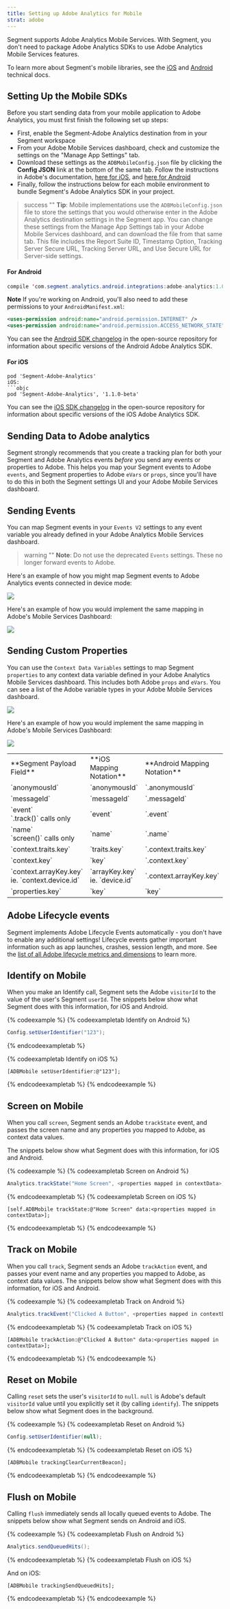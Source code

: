 ```yaml
---
title: Setting up Adobe Analytics for Mobile
strat: adobe
---
```


Segment supports Adobe Analytics Mobile Services. With Segment, you don't need to package Adobe Analytics SDKs to use Adobe Analytics Mobile Services features.

To learn more about Segment's mobile libraries, see the [iOS](/docs/connections/sources/catalog/libraries/mobile/ios) and [Android](/docs/connections/sources/catalog/libraries/mobile/android) technical docs.


## Setting Up the Mobile SDKs

Before you start sending data from your mobile application to Adobe Analytics, you must first finish the following set up steps:

- First, enable the Segment-Adobe Analytics destination from in your Segment workspace
- From your Adobe Mobile Services dashboard, check and customize the settings on the "Manage App Settings" tab.
- Download these settings as the `ADBMobileConfig.json` file by clicking the **Config JSON** link at the bottom of the same tab. Follow the instructions in Adobe's documentation, [here for iOS](https://marketing.adobe.com/resources/help/en_US/mobile/ios/dev_qs.html), and [here for Android](https://marketing.adobe.com/resources/help/en_US/mobile/android/dev_qs.html)
- Finally, follow the instructions below for each mobile environment to bundle Segment's Adobe Analytics SDK in your project.

> success ""
> **Tip**: Mobile implementations use the `ADBMobileConfig.json` file to store the settings that you would otherwise enter in the Adobe Analytics destination settings in the Segment app. You can change these settings from the Manage App Settings tab in your Adobe Mobile Services dashboard, and can download the file from that same tab. This file includes the Report Suite ID, Timestamp Option, Tracking Server Secure URL, Tracking Server URL, and Use Secure URL for Server-side settings.

#### For Android
```java
compile 'com.segment.analytics.android.integrations:adobe-analytics:1.0.0'
```

**Note** If you're working on Android, you'll also need to add these permissions to your `AndroidManifest.xml`:

```xml
<uses-permission android:name="android.permission.INTERNET" />
<uses-permission android:name="android.permission.ACCESS_NETWORK_STATE" />
```

You can see the [Android SDK changelog](https://github.com/segment-integrations/analytics-android-integration-adobe-analytics/blob/master/CHANGELOG.md) in the open-source repository for information about specific versions of the Android Adobe Analytics SDK.

#### For iOS
```objc
pod 'Segment-Adobe-Analytics'
iOS:
```objc
pod 'Segment-Adobe-Analytics', '1.1.0-beta'
```

You can see the [iOS SDK changelog](https://github.com/segment-integrations/analytics-ios-integration-adobe-analytics/blob/master/Changelog.md) in the open-source repository for information about specific versions of the iOS Adobe Analytics SDK.

## Sending Data to Adobe analytics

Segment strongly recommends that you create a tracking plan for both your Segment and Adobe Analytics events _before_ you send any events or properties to Adobe. This helps you map your Segment events to Adobe `events`, and Segment properties to Adobe `eVars` or `props`, since you'll have to do this in both the Segment settings UI and your Adobe Mobile Services dashboard.

## Sending Events

You can map Segment events in your `Events V2` settings to any event variable you already defined in your Adobe Analytics Mobile Services dashboard.

> warning ""
> **Note**: Do not use the deprecated `Events` settings. These no longer forward events to Adobe.

Here's an example of how you might map Segment events to Adobe Analytics events connected in device mode:

![](images/eventsV2.png)

Here's an example of how you would implement the same mapping in Adobe's Mobile Services Dashboard:

![](images/map-event-adobe.png)

## Sending Custom Properties

You can use the `Context Data Variables` settings to map Segment `properties` to any context data variable defined in your Adobe Analytics Mobile Services dashboard. This includes both Adobe `props` and `eVars`. You can see a list of the Adobe variable types in your Adobe Mobile Services dashboard.

![](images/map-property-segment.png)

Here's an example of how you would implement the same mapping in Adobe's Mobile Services Dashboard:

![](images/map-property-adobe.png)


<table>
  <tr>
    <td>**Segment Payload Field**</td>
    <td>**iOS Mapping Notation**</td>
    <td>**Android Mapping Notation**</td>
  </tr>
  <tr>
    <td>`anonymousId`</td>
    <td>`anonymousId`</td>
    <td>`.anonymousId`</td>
  </tr>
  <tr>
    <td>`messageId`</td>
    <td>`messageId`</td>
    <td>`.messageId`</td>
  </tr>
  <tr>
    <td>`event`<br>`.track()` calls only</td>
    <td>`event`</td>
    <td>`.event`</td>
  </tr>
  <tr>
    <td>`name`<br>`screen()` calls only</td>
    <td>`name`</td>
    <td>`.name`</td>
  </tr>
  <tr>
    <td>`context.traits.key`</td>
    <td>`traits.key`</td>
    <td>`.context.traits.key`</td>
  </tr>
  <tr>
    <td>`context.key`</td>
    <td>`key`</td>
    <td>`.context.key`</td>
  </tr>
  <tr>
    <td>`context.arrayKey.key`<br>ie. `context.device.id`</td>
    <td>`arrayKey.key`<br>ie. `device.id`</td>
    <td>`.context.arrayKey.key`</td>
  </tr>
  <tr>
    <td>`properties.key`</td>
    <td>`key`</td>
    <td>`key`</td>
  </tr>
</table>

## Adobe Lifecycle events

Segment implements Adobe Lifecycle Events automatically - you don't have to enable any additional settings! Lifecycle events gather important information such as app launches, crashes, session length, and more. See the [list of all Adobe lifecycle metrics and dimensions](https://marketing.adobe.com/resources/help/en_US/mobile/android/metrics.html) to learn more.

## Identify on Mobile

When you make an Identify call, Segment sets the Adobe `visitorId` to the value of the user's Segment `userId`. The snippets below show what Segment does with this information, for iOS and Android.

{% codeexample %}
{% codeexampletab Identify on Android %}

```java
Config.setUserIdentifier("123");
```
{% endcodeexampletab %}

{% codeexampletab Identify on iOS %}

```objc
[ADBMobile setUserIdentifier:@"123"];
```
{% endcodeexampletab %}
{% endcodeexample %}

## Screen on Mobile

When you call `screen`, Segment sends an Adobe `trackState` event, and passes the screen name and any properties you mapped to Adobe, as context data values.

The snippets below show what Segment does with this information, for iOS and Android.

{% codeexample %}
{% codeexampletab Screen on Android %}
```java
Analytics.trackState("Home Screen", <properties mapped in contextData>);
```
{% endcodeexampletab %}
{% codeexampletab Screen on iOS %}

```objc
[self.ADBMobile trackState:@"Home Screen" data:<properties mapped in contextData>];
```
{% endcodeexampletab %}
{% endcodeexample %}


## Track on Mobile

When you call `track`, Segment sends an Adobe `trackAction` event, and passes your event name and any properties you mapped to Adobe, as context data values.
The snippets below show what Segment does with this information, for iOS and Android.

{% codeexample %}
{% codeexampletab Track on Android %}

```java
Analytics.trackEvent("Clicked A Button", <properties mapped in contextData>);
```
{% endcodeexampletab %}
{% codeexampletab Track on iOS %}

```objc
[ADBMobile trackAction:@"Clicked A Button" data:<properties mapped in contextData>];
```
{% endcodeexampletab %}
{% endcodeexample %}


## Reset on Mobile

Calling `reset` sets the user's `visitorId` to  `null`. `null` is Adobe's default `visitorId` value until you explicitly set it (by calling `identify`). The snippets below show what Segment does in the background.

{% codeexample %}
{% codeexampletab Reset on Android %}
```java
Config.setUserIdentifier(null);
```
{% endcodeexampletab %}
{% codeexampletab Reset on iOS %}

```objc
[ADBMobile trackingClearCurrentBeacon];
```
{% endcodeexampletab %}
{% endcodeexample %}



## Flush on Mobile

Calling `flush` immediately sends all locally queued events to Adobe. The snippets below show what Segment sends on Android and iOS.

{% codeexample %}
{% codeexampletab Flush on Android %}
```java
Analytics.sendQueuedHits();
```
{% endcodeexampletab %}
{% codeexampletab Flush on iOS %}

And on iOS:

```objc
[ADBMobile trackingSendQueuedHits];
```
{% endcodeexampletab %}
{% endcodeexample %}
